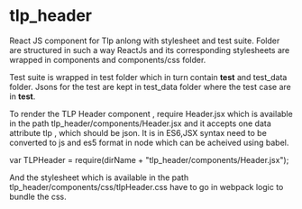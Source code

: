 # tlp_header

React JS component for Tlp anlong with stylesheet and test suite.
Folder are structured in such a way ReactJs and its corresponding stylesheets are wrapped in components and components/css folder.

Test suite is wrapped in test folder which in turn contain __test__ and test_data folder. Jsons for the test are kept in  test_data folder where the test case are in __test__. 

To render the TLP Header component , require Header.jsx which is available in the path tlp_header/components/Header.jsx and it accepts one data attribute tlp , which should be json. It is in ES6,JSX syntax need to be converted to js and es5 format in node which can be acheived using babel.  

var TLPHeader = require(dirName + "tlp_header/components/Header.jsx");
<TLPHeader tlp={json}>

And the stylesheet which is available in the path tlp_header/components/css/tlpHeader.css have to go in webpack logic to bundle the css.

